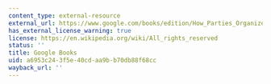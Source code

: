 ```yaml
---
content_type: external-resource
external_url: https://www.google.com/books/edition/How_Parties_Organize/-Lq20h5xJrUC?hl=en&gbpv=1
has_external_license_warning: true
license: https://en.wikipedia.org/wiki/All_rights_reserved
status: ''
title: Google Books
uid: a6953c24-3f5e-40cd-aa9b-b70db88f68cc
wayback_url: ''
---
```

